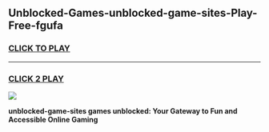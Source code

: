 
## Unblocked-Games-unblocked-game-sites-Play-Free-fgufa
<h3>
<a href="https://premium76.site?title=unblocked-game-sites&ref=17A">CLICK TO PLAY</a></h3>
<hr>

<h3>
<a href="https://premium76.site?title=unblocked-game-sites&ref=17A">CLICK 2 PLAY</a>
  
</h3>

<a href="https://premium76.site?title=unblocked-game-sites&ref=17A"><img src="https://clearcache.store/games.png"></a>


**unblocked-game-sites games unblocked: Your Gateway to Fun and Accessible Online Gaming**
